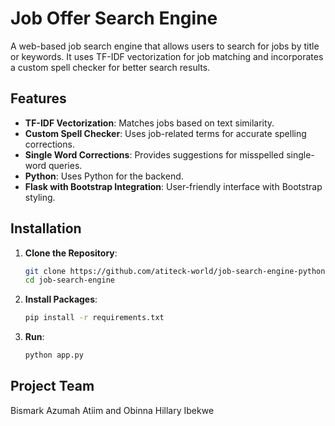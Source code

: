 # Job Offer Search Engine

A web-based job search engine that allows users to search for jobs by title or keywords. It uses TF-IDF vectorization for job matching and incorporates a custom spell checker for better search results.

## Features

- **TF-IDF Vectorization**: Matches jobs based on text similarity.
- **Custom Spell Checker**: Uses job-related terms for accurate spelling corrections.
- **Single Word Corrections**: Provides suggestions for misspelled single-word queries.
- **Python**: Uses Python for the backend.
- **Flask with Bootstrap Integration**: User-friendly interface with Bootstrap styling.

## Installation

1. **Clone the Repository**:
   ```bash
   git clone https://github.com/atiteck-world/job-search-engine-python.git
   cd job-search-engine
2. **Install Packages**:
   ```bash
   pip install -r requirements.txt
3. **Run**:
   ```bash
   python app.py
   
## Project Team
Bismark Azumah Atiim and
Obinna Hillary Ibekwe
